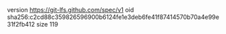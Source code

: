 version https://git-lfs.github.com/spec/v1
oid sha256:c2cd88c359826596900b6124fe1e3deb6fe41f87414570b70a4e99e31f2fb412
size 119

